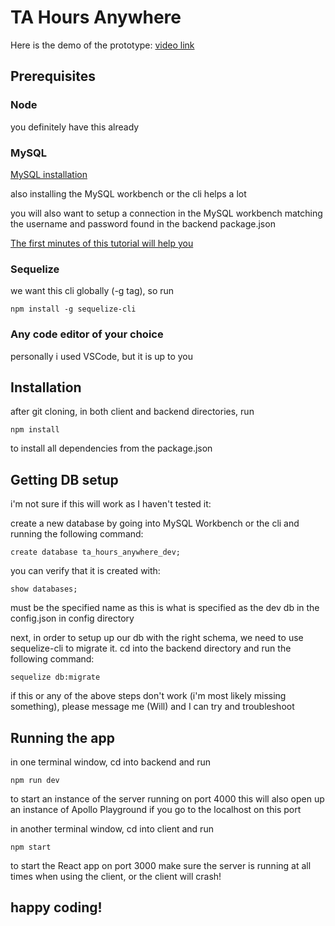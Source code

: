 # TA Hours Anywhere

Here is the demo of the prototype: [video link](https://vimeo.com/496558423)

## Prerequisites

### Node 
 
you definitely have this already

### MySQL

[MySQL installation](https://dev.mysql.com/downloads/mysql/) 

also installing the MySQL workbench or the cli helps a lot

you will also want to setup a connection in the MySQL workbench matching the username and password found in the backend package.json

[The first minutes of this tutorial will help you](https://www.youtube.com/watch?v=7S_tz1z_5bA&t=1075s)

### Sequelize 

we want this cli globally (-g tag), so run 

```
npm install -g sequelize-cli
```

### Any code editor of your choice

personally i used VSCode, but it is up to you
## Installation


after git cloning, in both client and backend directories, run
```
npm install
```
to install all dependencies from the package.json

## Getting DB setup 

i'm not sure if this will work as I haven't tested it:

create a new database by going into MySQL Workbench or the cli and running the following command:

```
create database ta_hours_anywhere_dev;
```

you can verify that it is created with: 

```
show databases;
```

must be the specified name as this is what is specified as the dev db in the config.json in config directory 

next, in order to setup up our db with the right schema, we need to use sequelize-cli to migrate it.
cd into the backend directory and run the following command:

```
sequelize db:migrate
```

if this or any of the above steps don't work (i'm most likely missing something), please message me (Will) and I can try and troubleshoot

## Running the app

in one terminal window, cd into backend and run 
```
npm run dev
```
to start an instance of the server running on port 4000
this will also open up an instance of Apollo Playground if you go to the localhost on this port

in another terminal window, cd into client and run 

```
npm start
```
to start the React app on port 3000
make sure the server is running at all times when using the client, or the client will crash!

## happy coding!

